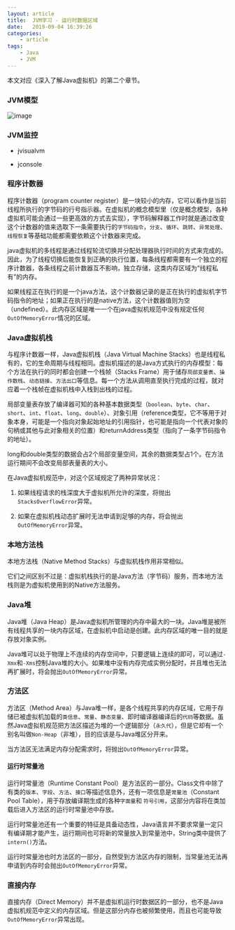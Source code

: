 ```yaml
---
layout: article
title:	JVM学习 - 运行时数据区域
date:	2019-09-04 16:39:26
categories:
    - article
tags:
    - Java
    - JVM
---
```


本文对应《深入了解Java虚拟机》的第二个章节。

### JVM模型

![image](https://user-images.githubusercontent.com/29170657/64320878-fd955100-cff1-11e9-8f63-f3cbf85adaa4.png)

### JVM监控

* jvisualvm

* jconsole

### 程序计数器

程序计数器（program counter register）是一块较小的内存，它可以看作是当前线程所执行的字节码的行号指示器。在虚拟机的概念模型里（仅是概念模型，各种虚拟机可能会通过一些更高效的方式去实现），字节码解释器工作时就是通过改变这个计数器的值来选取下一条需要执行的`字节码指令`，`分支`、`循环`、`跳转`、`异常处理`、`线程恢复`等基础功能都需要依赖这个计数器来完成。

java虚拟机的多线程是通过线程轮流切换并分配处理器执行时间的方式来完成的。因此，为了线程切换后能恢复到正确的执行位置，每条线程都需要有一个独立的程序计数器，各条线程之前计数器互不影响，独立存储，这类内存区域为“线程私有”的内存。

如果线程正在执行的是一个java方法，这个计数器记录的是正在执行的虚拟机字节码指令的地址；如果正在执行的是native方法，这个计数器值则为空（undefined）。此内存区域是唯一一个在java虚拟机规范中没有规定任何`OutOfMemoryError`情况的区域。

### Java虚拟机栈

与程序计数器一样，Java虚拟机栈（Java Virtual Machine Stacks）也是线程私有的，它的生命周期与线程相同。虚拟机描述的是Java方式执行的内存模型：每个方法在执行的同时都会创建一个栈帧（Stacks Frame）用于储存`局部变量表`、`操作数栈`、`动态链接`、`方法出口`等信息。每一个方法从调用直至执行完成的过程，就对应着一个栈帧在虚拟机栈中入栈到出栈的过程。

局部变量表存放了编译器可知的各种基本数据类型（`boolean`、`byte`、`char`、`short`、`int`、`float`、`long`、`double`）、对象引用（reference类型，它不等用于对象本身，可能是一个指向对象起始地址的引用指针，也可能是指向一个代表对象的句柄或其他与此对象相关的位置）和returnAddress类型（指向了一条字节码指令的地址）。

long和double类型的数据会占2个局部变量空间，其余的数据类型占1个。在方法运行期间不会改变局部表量表的大小。

在Java虚拟机规范中，对这个区域规定了两种异常状况：

1. 如果线程请求的栈深度大于虚拟机所允许的深度，将抛出`StacksOverflowError`异常。

2. 如果在虚拟机栈动态扩展时无法申请到足够的内存，将会抛出`OutOfMemoryError`异常。

### 本地方法栈

本地方法栈（Native Method Stacks）与虚拟机栈作用非常相似。

它们之间区别不过是：虚拟机栈执行的是Java方法（字节码）服务，而本地方法栈则是为虚拟机使用到的Native方法服务。

### Java堆

Java堆（Java Heap）是Java虚拟机所管理的内存中最大的一块。Java堆是被所有线程共享的一块内存区域，在虚拟机中启动是创建。此内存区域的唯一目的就是存放对象实例。

Java堆可以处于物理上不连续的内存空间中，只要逻辑上连续的即可，可以通过`-Xmx`和`-Xms`控制Java堆的大小。如果堆中没有内存完成实例分配时，并且堆也无法再扩展时，将会抛出`OutOfMemoryError`异常。

### 方法区

方法区（Method Area）与Java堆一样，是各个线程共享的内存区域，它用于存储已被虚拟机加载的`类信息`、`常量`、`静态变量`、即时编译器编译后的`代码`等数据。虽然Java虚拟机规范把方法区描述为堆的一个逻辑部分（`永久代`），但是它却有一个别名叫做`Non-Heap`（非堆），目的应该是与Java堆区分开来。

当方法区无法满足内存分配需求时，将抛出`OutOfMemoryError`异常。

#### 运行时常量池

运行时常量池（Runtime Constant Pool）是方法区的一部分。Class文件中除了有类的`版本`、`字段`、`方法`、`接口`等描述信息外，还有一项信息是`常量池`（Constant Pool Table），用于存放编译期生成的各种`字面量`和
`符号引用`，这部分内容将在类加载后进入方法区的运行时常量池中存放。

运行时常量池还有一个重要的特征是具备动态性，Java语言并不要求常量一定只有编译期才能产生，运行期间也可将新的常量放入到常量池中，String类中提供了`intern()`方法。

运行时常量池也时方法区的一部分，自然受到方法区内存的限制，当常量池无法再申请到内存时会抛出`OutOfMemoryError`异常。

### 直接内存

直接内存（Direct Memory）并不是虚拟机运行时数据区的一部分，也不是Java虚拟机规范中定义的内存区域。但是这部分内存也被频繁使用，而且也可能导致`OutOfMemoryError`异常出现。
